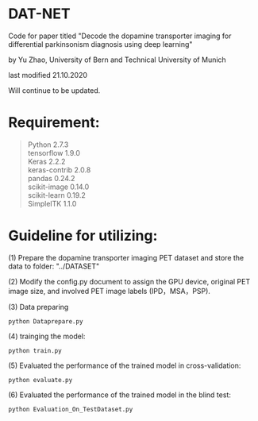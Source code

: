 # DAT-NET
Code for paper titled "Decode the dopamine transporter imaging for differential parkinsonism diagnosis using deep learning" 

by Yu Zhao, University of Bern and Technical University of Munich 

last modified 21.10.2020

Will continue to be updated. 

# Requirement:
  > Python 2.7.3  
  > tensorflow 1.9.0  
  > Keras 2.2.2  
  > keras-contrib 2.0.8  
  > pandas 0.24.2  
  > scikit-image 0.14.0  
  > scikit-learn 0.19.2  
  > SimpleITK 1.1.0  


# Guideline for utilizing:

(1) Prepare the dopamine transporter imaging PET dataset and store the data to folder: "../DATASET"

(2) Modify the config.py document to assign the GPU device, original PET image size, and involved PET image labels (IPD，MSA，PSP).

(3) Data preparing

    python Dataprepare.py

(4) trainging the model:
    
    python train.py

(5) Evaluated the performance of the trained model in cross-validation:

    python evaluate.py

(6) Evaluated the performance of the trained model in the blind test:

    python Evaluation_On_TestDataset.py
